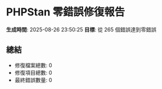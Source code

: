 # PHPStan 零錯誤修復報告

**生成時間**: 2025-08-26 23:50:25
**目標**: 從 265 個錯誤達到零錯誤

## 總結

- 修復檔案總數: 0
- 修復項目總數: 0
- 最終錯誤數量: 0
